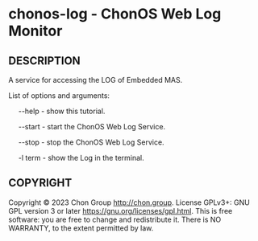 # chonos-log - ChonOS Web Log Monitor

## DESCRIPTION
A service for accessing the LOG of Embedded MAS.

List of options and arguments:

&nbsp;&nbsp;&nbsp;&nbsp; \--help      \- show this tutorial.

&nbsp;&nbsp;&nbsp;&nbsp; \--start    \- start the ChonOS Web Log Service.

&nbsp;&nbsp;&nbsp;&nbsp; \--stop    \- stop the ChonOS Web Log Service.

&nbsp;&nbsp;&nbsp;&nbsp; -l term     \- show the Log in the terminal.

## COPYRIGHT
Copyright © 2023 Chon Group http://chon.group. License GPLv3+: GNU GPL version 3 or later https://gnu.org/licenses/gpl.html. This is free software: you are free to change and redistribute it. There is NO WARRANTY, to the extent permitted by law.
